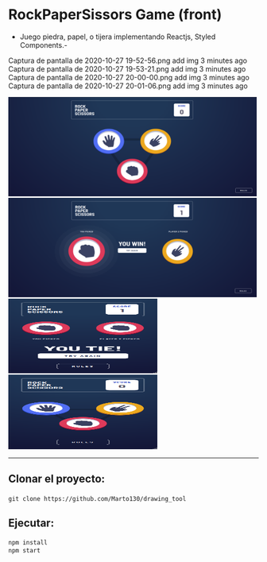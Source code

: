 
# RockPaperSissors Game (front)


- Juego piedra, papel, o tijera implementando Reactjs, Styled Components.-


Captura de pantalla de 2020-10-27 19-52-56.png
add img
3 minutes ago
Captura de pantalla de 2020-10-27 19-53-21.png
add img
3 minutes ago
Captura de pantalla de 2020-10-27 20-00-00.png
add img
3 minutes ago
Captura de pantalla de 2020-10-27 20-01-06.png
add img
3 minutes ago 


<img src="img/Captura de pantalla de 2020-10-27 19-52-56.png" width="500" height="200"/>
<img src="img/Captura de pantalla de 2020-10-27 19-53-21.png" width="500" height="200"/>
<img src="img/Captura de pantalla de 2020-10-27 20-00-00.png" width="300" height="150"/>
<img src="img/Captura de pantalla de 2020-10-27 20-01-06.png" width="300" height="150"/>

* * *



## Clonar el proyecto:

`git clone https://github.com/Marto130/drawing_tool`

## Ejecutar:


```
npm install
npm start
```
